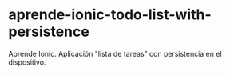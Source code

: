 # aprende-ionic-todo-list-with-persistence
Aprende Ionic. Aplicación "lista de tareas" con persistencia en el dispositivo.
